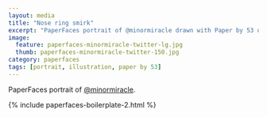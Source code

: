 ```yaml
---
layout: media
title: "Nose ring smirk"
excerpt: "PaperFaces portrait of @minormiracle drawn with Paper by 53 on an iPad."
image: 
  feature: paperfaces-minormiracle-twitter-lg.jpg
  thumb: paperfaces-minormiracle-twitter-150.jpg
category: paperfaces
tags: [portrait, illustration, paper by 53]
---
```


PaperFaces portrait of [@minormiracle](http://twitter.com/minormiracle).

{% include paperfaces-boilerplate-2.html %}